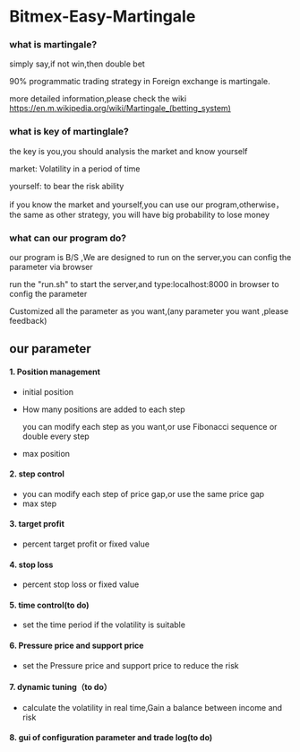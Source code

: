# Bitmex-Easy-Martingale

### what is martingale?
simply say,if not win,then double bet

90% programmatic trading strategy in Foreign exchange is martingale.

more detailed information,please check the wiki https://en.m.wikipedia.org/wiki/Martingale_(betting_system)

### what is key of martinglale?
the key is you,you should analysis the market and know yourself

market: Volatility in a period of time

yourself: to bear the risk ability

if you know the market and yourself,you can use our program,otherwise，the same as other strategy, you will have big probability to lose money

### what can our program do?
our program is B/S ,We are designed to run on the server,you can config the parameter via browser

run the "run.sh" to start the server,and type:localhost:8000 in browser to config the parameter

Customized all the parameter as you want,(any parameter you want ,please feedback)

our parameter
---
#### 1. **Position management**
- initial position
- How many positions are added to each step

   you can modify each step as you want,or use Fibonacci sequence or double every step
- max position
#### 2.  **step control**
- you can modify each step of price gap,or use the same price gap
- max step
#### 3.  **target profit**
- percent target profit or fixed value
#### 4. **stop loss**
- percent stop loss or fixed value
#### 5.  **time control(to do)**
- set the time period if the volatility is suitable
#### 6. **Pressure price and support price**
- set the Pressure price and support price to reduce the risk
#### 7. **dynamic tuning（to do）**
- calculate the volatility in real time,Gain a balance between income and risk
#### 8. **gui of configuration parameter and trade log(to do)**
